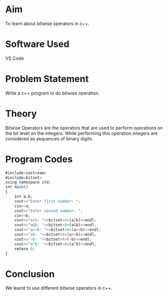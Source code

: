 # Aim
To learn about bitwise operators in c++.

# Software Used
VS Code
# Problem Statement
Write a c++ program to do bitwise operation.

# Theory
Bitwise Operators are the operators that are used to perform operations on the bit level on the integers. While performing this operation integers are considered as sequences of binary digits. 

# Program Codes

```javascript
#include<iostream>
#include<bitset>
using namespace std;
int main()
{
    int a,b;
    cout<<"Enter first number: ";
    cin>>a;
    cout<<"Enter second number: ";
    cin>>b;
    cout<<"a|b: "<<bitset<4>(a|b)<<endl;
    cout<<"a&b: "<<bitset<4>(a&b)<<endl;
    cout<<"a<<b: "<<bitset<4>(a<<b)<<endl;
    cout<<"ab: "<<bitset<4>(a>>b)<<endl;
    cout<<"~b: "<<bitset<4>(~b)<<endl;
    cout<<"a^b: "<<bitset<4>(a^b)<<endl;
    return 0;
}
```

# Conclusion
We learnt to use different bitwise operators in c++.
